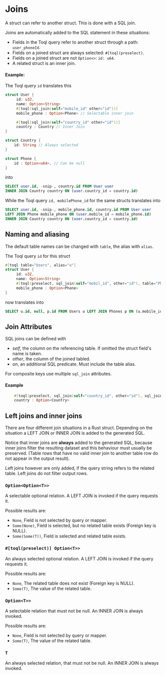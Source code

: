 
# Joins
A struct can refer to another struct. This is done with a SQL join. 

Joins are automatically added to the SQL statement in these situations:
-  Fields in the Toql query refer to another struct through a path: `user_phoneId`.
-  Fields on a joined struct are always selected: `#[toql(preselect)`. 
-  Fields on a joined struct are not `Option<>`: `id: u64`.
-  A related struct is an inner join.

#### Example:

The Toql query `id` translates this

```rust
struct User {
	 id: u32,	
	 name: Option<String>
	 #[toql(sql_join(self="mobile_id" other="id"))]  
	 mobile_phone : Option<Phone> // Selectable inner join

	 #[toql(sql_join(self="country_id" other="id"))]  
	 country : Country // Inner Join
}

struct Country {
	id: String // Always selected
}

struct Phone {
	id : Option<u64>, // Can be null
}
```
into

```sql 
SELECT user.id, -snip-, country.id FROM User user 
INNER JOIN Country country ON (user.country_id = country.id)
```

While the Toql query `id, mobilePhone_id` for the same structs translates into

```sql 
SELECT user.id, -snip-, mobile_phone.id, country.id FROM User user 
LEFT JOIN Phone mobile_phone ON (user.mobile_id = mobile_phone.id)
INNER JOIN Country country ON (user.country_id = country.id)
```

## Naming and aliasing
The default table names can be changed with `table`, the alias with `alias`. 

The Toql query `id` for this struct

```rust
#[toql table="Users", alias="u"]
struct User {
	 id: u32,	
	 name: Option<String>
	 #[toql(preselect, sql_join(self="mobil_id", other="id"), table="Phones", alias="p")]  
	 mobile_phone : Option<Phone>
}
```

now translates into
```sql 
SELECT u.id, null, p.id FROM Users u LEFT JOIN Phones p ON (u.mobile_id = p.id)
```

## Join Attributes
SQL joins can be defined with
- *self*, the column on the referencing table. If omitted the struct field's name is taken.
- *other*, the column of the joined tabled.
- *on*, an additional SQL predicate. Must include the table alias.

For composite keys use multiple `sql_join` attributes.

#### Example
```rust
 	#[toql(preselect, sql_join(self="country_id", other="id"), sql_join(self="language_id", other="language_id", on="country.language_id = 'en'") ]  
	country : Option<Country>
```


## Left joins and inner joins
There are four different join situations in a Rust struct. Depending on the situation a LEFT JOIN or INNER JOIN is added to the generated SQL.

Notice that inner joins are **always** added to the generated SQL, because inner joins filter the resulting dataset and this behaviour must usually be preserved.
(Table rows that have no valid inner join to another table row do not appear in the output result).

Left joins however are only added, if the query string refers to the related table. Left joins do not filter output rows.

### `Option<Option<T>>`  
A selectable optional relation. A LEFT JOIN is invoked if the query requests it.

Possible results are:
- `None`, Field is not selected by query or mapper.
-  `Some(None)`, Field is selected, but no related table exists (Foreign key is NULL).
-  `Some(Some(T))`, Field is selected and related table exists.

### `#[toql(preselect)] Option<T>>`  
An always selected optional relation. A LEFT JOIN is invoked if the query requests it.

Possible results are:
- `None`, The related table does not exist  (Foreign key is NULL).
- `Some(T)`, The value of the related table. 

### `Option<T>>`  
A selectable relation that must not be null. An INNER JOIN is always invoked.

Possible results are:
- `None`, Field is not selected by query or mapper.
- `Some(T)`, The value of the related table. 

### `T`  
An always selected relation, that must not be null. An INNER JOIN is always invoked.











